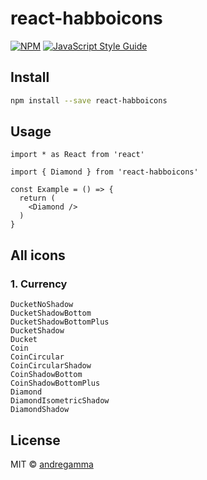 # react-habboicons

>

[![NPM](https://img.shields.io/npm/v/react-habboicons.svg)](https://www.npmjs.com/package/react-habboicons) [![JavaScript Style Guide](https://img.shields.io/badge/code_style-standard-brightgreen.svg)](https://standardjs.com)

## Install

```bash
npm install --save react-habboicons
```

## Usage

```tsx
import * as React from 'react'

import { Diamond } from 'react-habboicons'

const Example = () => {
  return (
    <Diamond />
  )
}
```

## All icons

### 1. Currency
```
DucketNoShadow
DucketShadowBottom
DucketShadowBottomPlus
DucketShadow
Ducket
Coin
CoinCircular
CoinCircularShadow
CoinShadowBottom
CoinShadowBottomPlus
Diamond
DiamondIsometricShadow
DiamondShadow
```

## License

MIT © [andregamma](https://github.com/andregamma)
